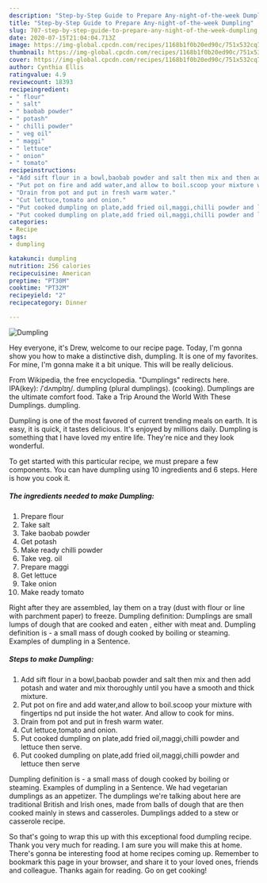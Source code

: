 ```yaml
---
description: "Step-by-Step Guide to Prepare Any-night-of-the-week Dumpling"
title: "Step-by-Step Guide to Prepare Any-night-of-the-week Dumpling"
slug: 707-step-by-step-guide-to-prepare-any-night-of-the-week-dumpling
date: 2020-07-15T21:04:04.713Z
image: https://img-global.cpcdn.com/recipes/1168b1f0b20ed90c/751x532cq70/dumpling-recipe-main-photo.jpg
thumbnail: https://img-global.cpcdn.com/recipes/1168b1f0b20ed90c/751x532cq70/dumpling-recipe-main-photo.jpg
cover: https://img-global.cpcdn.com/recipes/1168b1f0b20ed90c/751x532cq70/dumpling-recipe-main-photo.jpg
author: Cynthia Ellis
ratingvalue: 4.9
reviewcount: 18393
recipeingredient:
- " flour"
- " salt"
- " baobab powder"
- " potash"
- " chilli powder"
- " veg oil"
- " maggi"
- " lettuce"
- " onion"
- " tomato"
recipeinstructions:
- "Add sift flour in a bowl,baobab powder and salt then mix and then add potash and water and mix thoroughly until you have a smooth and thick mixture."
- "Put pot on fire and add water,and allow to boil.scoop your mixture with fingertips nd put inside the hot water. And allow to cook for mins."
- "Drain from pot and put in fresh warm water."
- "Cut lettuce,tomato and onion."
- "Put cooked dumpling on plate,add fried oil,maggi,chilli powder and lettuce then serve."
- "Put cooked dumpling on plate,add fried oil,maggi,chilli powder and lettuce then serve"
categories:
- Recipe
tags:
- dumpling

katakunci: dumpling 
nutrition: 256 calories
recipecuisine: American
preptime: "PT30M"
cooktime: "PT32M"
recipeyield: "2"
recipecategory: Dinner

---
```



![Dumpling](https://img-global.cpcdn.com/recipes/1168b1f0b20ed90c/751x532cq70/dumpling-recipe-main-photo.jpg)

Hey everyone, it's Drew, welcome to our recipe page. Today, I'm gonna show you how to make a distinctive dish, dumpling. It is one of my favorites. For mine, I'm gonna make it a bit unique. This will be really delicious.

From Wikipedia, the free encyclopedia. &#34;Dumplings&#34; redirects here. IPA(key): /ˈdʌmplɪŋ/. dumpling (plural dumplings). (cooking). Dumplings are the ultimate comfort food. Take a Trip Around the World With These Dumplings. dumpling.

Dumpling is one of the most favored of current trending meals on earth. It is easy, it is quick, it tastes delicious. It's enjoyed by millions daily. Dumpling is something that I have loved my entire life. They're nice and they look wonderful.


To get started with this particular recipe, we must prepare a few components. You can have dumpling using 10 ingredients and 6 steps. Here is how you cook it.

<!--inarticleads1-->

##### The ingredients needed to make Dumpling:

1. Prepare  flour
1. Take  salt
1. Take  baobab powder
1. Get  potash
1. Make ready  chilli powder
1. Take  veg. oil
1. Prepare  maggi
1. Get  lettuce
1. Take  onion
1. Make ready  tomato


Right after they are assembled, lay them on a tray (dust with flour or line with parchment paper) to freeze. Dumpling definition: Dumplings are small lumps of dough that are cooked and eaten , either with meat and. Dumpling definition is - a small mass of dough cooked by boiling or steaming. Examples of dumpling in a Sentence. 

<!--inarticleads2-->

##### Steps to make Dumpling:

1. Add sift flour in a bowl,baobab powder and salt then mix and then add potash and water and mix thoroughly until you have a smooth and thick mixture.
1. Put pot on fire and add water,and allow to boil.scoop your mixture with fingertips nd put inside the hot water. And allow to cook for mins.
1. Drain from pot and put in fresh warm water.
1. Cut lettuce,tomato and onion.
1. Put cooked dumpling on plate,add fried oil,maggi,chilli powder and lettuce then serve.
1. Put cooked dumpling on plate,add fried oil,maggi,chilli powder and lettuce then serve


Dumpling definition is - a small mass of dough cooked by boiling or steaming. Examples of dumpling in a Sentence. We had vegetarian dumplings as an appetizer. The dumplings we&#39;re talking about here are traditional British and Irish ones, made from balls of dough that are then cooked mainly in stews and casseroles. Dumplings added to a stew or casserole recipe. 

So that's going to wrap this up with this exceptional food dumpling recipe. Thank you very much for reading. I am sure you will make this at home. There's gonna be interesting food at home recipes coming up. Remember to bookmark this page in your browser, and share it to your loved ones, friends and colleague. Thanks again for reading. Go on get cooking!
